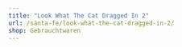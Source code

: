 ```yaml
---
title: "Look What The Cat Dragged In 2"
url: /santa-fe/look-what-the-cat-dragged-in-2/
shop: Gebrauchtwaren
---
```


